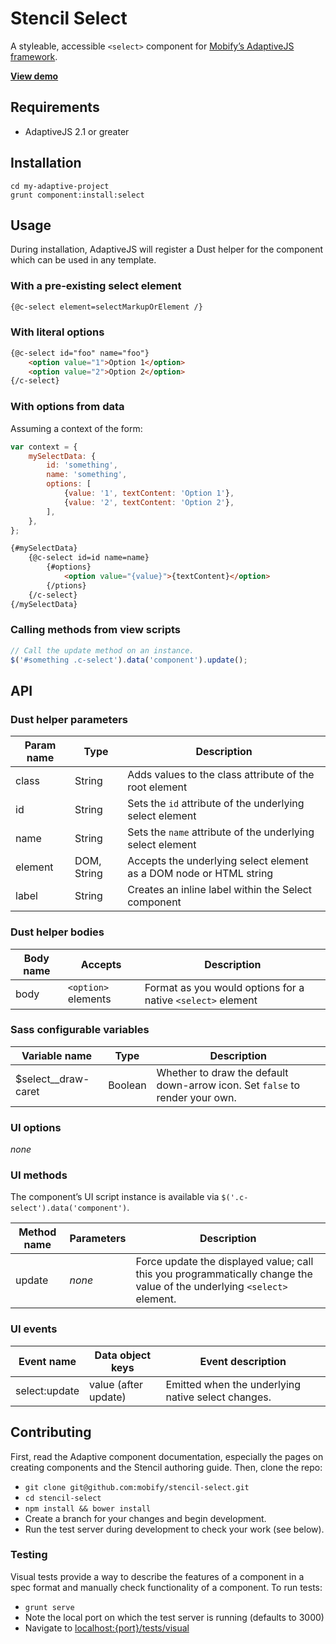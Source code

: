# Stencil Select

A styleable, accessible `<select>` component for [Mobify’s AdaptiveJS framework](http://adaptivejs.mobify.com/).

**[View demo](#)**

## Requirements

- AdaptiveJS 2.1 or greater

## Installation

```shell
cd my-adaptive-project
grunt component:install:select
```

## Usage

During installation, AdaptiveJS will register a Dust helper for the component which can be used in any template.

### With a pre-existing select element

```html
{@c-select element=selectMarkupOrElement /}
```

### With literal options

```html
{@c-select id="foo" name="foo"}
    <option value="1">Option 1</option>
    <option value="2">Option 2</option>
{/c-select}
```

### With options from data

Assuming a context of the form:

```javascript
var context = {
    mySelectData: {
        id: 'something',
        name: 'something',
        options: [
            {value: '1', textContent: 'Option 1'},
            {value: '2', textContent: 'Option 2'},
        ],
    },
};
```

```html
{#mySelectData}
    {@c-select id=id name=name}
        {#options}
            <option value="{value}">{textContent}</option>
        {/ptions}
    {/c-select}
{/mySelectData}
```

### Calling methods from view scripts

```javascript
// Call the update method on an instance.
$('#something .c-select').data('component').update();
```


## API

### Dust helper parameters

Param name | Type          | Description
---------- | ------------- | -----------
class      | String        | Adds values to the class attribute of the root element
id         | String        | Sets the `id` attribute of the underlying select element
name       | String        | Sets the `name` attribute of the underlying select element
element    | DOM, String   | Accepts the underlying select element as a DOM node or HTML string
label      | String        | Creates an inline label within the Select component

### Dust helper bodies

Body name | Accepts             | Description
--------- | ------------------- | -----------
body      | `<option>` elements | Format as you would options for a native `<select>` element

### Sass configurable variables

Variable name             | Type      | Description
------------------------- | --------- | -----------
$select__draw-caret       | Boolean   | Whether to draw the default down-arrow icon. Set `false` to render your own.

### UI options

_none_

### UI methods

The component’s UI script instance is available via `$('.c-select').data('component')`.

Method name | Parameters | Description
----------- | ---------- | -----------------
update      | _none_     | Force update the displayed value; call this you programmatically change the value of the underlying `<select>` element.

### UI events

Event name        | Data object keys     | Event description
----------------- | -------------------- | -----------------
select:update     | value (after update) | Emitted when the underlying native select changes.

## Contributing

First, read the Adaptive component documentation, especially the pages on creating components and the Stencil authoring guide. Then, clone the repo:

- `git clone git@github.com:mobify/stencil-select.git`
- `cd stencil-select`
- `npm install && bower install`
- Create a branch for your changes and begin development.
- Run the test server during development to check your work (see below).

### Testing

Visual tests provide a way to describe the features of a component in a spec format and manually check functionality of a component. To run tests:

- `grunt serve`
- Note the local port on which the test server is running (defaults to 3000)
- Navigate to [localhost:{port}/tests/visual](http://localhost:3000/tests/visual)
